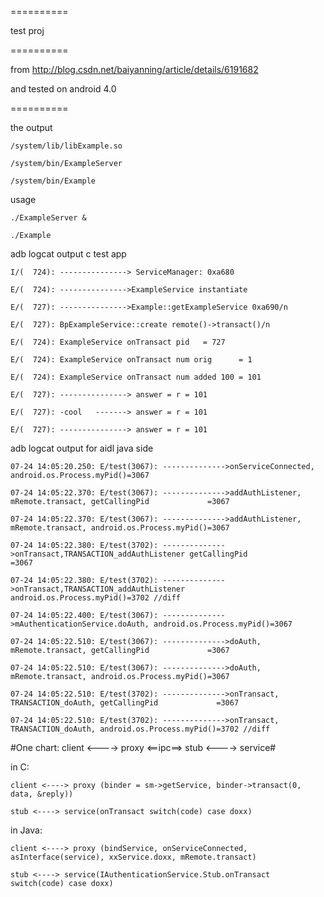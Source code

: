 
==========

test proj

==========

from http://blog.csdn.net/baiyanning/article/details/6191682

and tested on android 4.0

==========

the output

    /system/lib/libExample.so

    /system/bin/ExampleServer

    /system/bin/Example

usage

    ./ExampleServer &

    ./Example

adb logcat output c test app

    I/(  724): ---------------> ServiceManager: 0xa680

    E/(  724): --------------->ExampleService instantiate

    E/(  727): --------------->Example::getExampleService 0xa690/n

    E/(  727): BpExampleService::create remote()->transact()/n

    E/(  724): ExampleService onTransact pid   = 727

    E/(  724): ExampleService onTransact num orig      = 1

    E/(  724): ExampleService onTransact num added 100 = 101

    E/(  727): ---------------> answer = r = 101  
  
    E/(  727): -cool   -------> answer = r = 101

    E/(  727): ---------------> answer = r = 101

adb logcat output for aidl java side

    07-24 14:05:20.250: E/test(3067): -------------->onServiceConnected, android.os.Process.myPid()=3067

    07-24 14:05:22.370: E/test(3067): -------------->addAuthListener, mRemote.transact, getCallingPid             =3067

    07-24 14:05:22.370: E/test(3067): -------------->addAuthListener, mRemote.transact, android.os.Process.myPid()=3067

    07-24 14:05:22.380: E/test(3702): -------------->onTransact,TRANSACTION_addAuthListener getCallingPid             =3067

    07-24 14:05:22.380: E/test(3702): -------------->onTransact,TRANSACTION_addAuthListener android.os.Process.myPid()=3702 //diff

    07-24 14:05:22.400: E/test(3067): -------------->mAuthenticationService.doAuth, android.os.Process.myPid()=3067

    07-24 14:05:22.510: E/test(3067): -------------->doAuth, mRemote.transact, getCallingPid             =3067

    07-24 14:05:22.510: E/test(3067): -------------->doAuth, mRemote.transact, android.os.Process.myPid()=3067

    07-24 14:05:22.510: E/test(3702): -------------->onTransact, TRANSACTION_doAuth, getCallingPid             =3067

    07-24 14:05:22.510: E/test(3702): -------------->onTransact, TRANSACTION_doAuth, android.os.Process.myPid()=3702 //diff

#One chart: client <----> proxy <==ipc==> stub <----> service#

in C: 

    client <----> proxy (binder = sm->getService, binder->transact(0, data, &reply))

    stub <----> service(onTransact switch(code) case doxx)

in Java:

    client <----> proxy (bindService, onServiceConnected, asInterface(service), xxService.doxx, mRemote.transact)

    stub <----> service(IAuthenticationService.Stub.onTransact  switch(code) case doxx)
